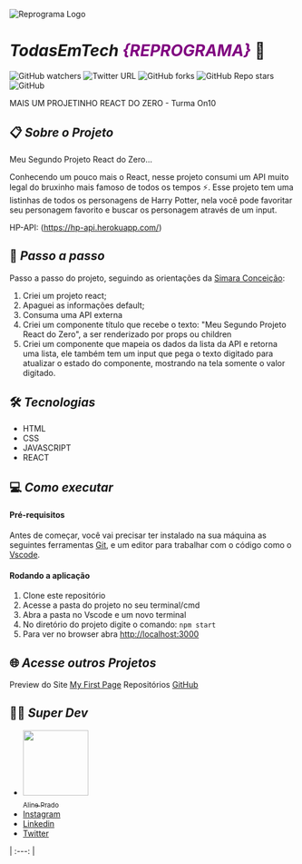 ![Reprograma Logo](https://www.reprograma.com.br/assets/img/logo-fundoclaro.png)
# _TodasEmTech <span style= "color:purple">{REPROGRAMA}</span>_ :purple_heart:

![GitHub watchers](https://img.shields.io/github/watchers/linieprado/workshopReprograma?style=social)  ![Twitter URL](https://img.shields.io/twitter/url?style=social&url=https%3A%2F%2Ftwitter.com%2FReprogramaBr) ![GitHub forks](https://img.shields.io/github/forks/linieprado/workshopReprograma?style=social) ![GitHub Repo stars](https://img.shields.io/github/stars/linieprado/workshopReprograma?style=social) ![GitHub](https://img.shields.io/github/license/linieprado/workshopReprograma) 

MAIS UM PROJETINHO REACT DO ZERO - Turma On10 

## :clipboard: _Sobre o Projeto_

Meu Segundo Projeto React do Zero...

Conhecendo um pouco mais o React, nesse projeto consumi um API muito legal do bruxinho mais famoso de todos os tempos :zap:. 
Esse projeto tem uma listinhas de todos os personagens de Harry Potter, nela você pode favoritar seu personagem favorito e buscar os personagem através de um input.

HP-API: (https://hp-api.herokuapp.com/)


## :pushpin: _Passo a passo_

Passo a passo do projeto, seguindo as orientações da [Simara Conceição](https://github.com/simaraconceicao):

1. Criei um projeto react;
2. Apaguei as informações default;
3. Consuma uma API externa
4. Criei um componente título que recebe o texto: "Meu Segundo Projeto React do Zero", a ser renderizado por props ou children
5. Criei um componente que mapeia os dados da lista da API e retorna uma lista, ele também tem um input que pega o texto digitado para atualizar o estado do componente, mostrando na tela somente o valor digitado.


## :hammer_and_wrench: _Tecnologias_

* HTML
* CSS
* JAVASCRIPT
* REACT


## :computer: _Como executar_

#### Pré-requisitos
Antes de começar, você vai precisar ter instalado na sua máquina as seguintes ferramentas [Git](https://git-scm.com/), e um editor para trabalhar com o código como o [Vscode](https://code.visualstudio.com/).


#### Rodando a aplicação 
1. Clone este repositório
2. Acesse a pasta do projeto no seu terminal/cmd 
3. Abra a pasta no Vscode e um novo terminal
4. No diretório do projeto digite o comando:  `npm start`
5. Para ver no browser abra [http://localhost:3000](http://localhost:3000)

## :globe_with_meridians: _Acesse outros Projetos_

Preview do Site [My First Page](https://alineprado.netlify.app/)
Repositórios [GitHub](https://github.com/linieprado?tab=repositories)



## :woman_technologist: _Super Dev_

* [<img src="https://avatars.githubusercontent.com/u/79236944?s=400&u=115f3265d9e8d1c3a11a7a1aeb0ade7f6f15f577&v=4" width=115 > <br> <sub> Aline Prado </sub>](https://github.com/linieprado) 
* [Instagram](https://www.instagram.com/linieprado/?hl=pt-br)
* [Linkedin](https://www.linkedin.com/in/alinepradosilva/)
* [Twitter](https://twitter.com/LiniePrados)



| :---: | 



